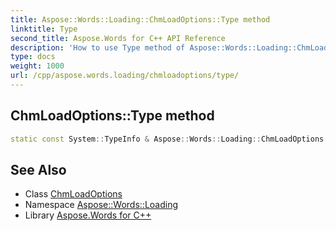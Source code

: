 ```yaml
---
title: Aspose::Words::Loading::ChmLoadOptions::Type method
linktitle: Type
second_title: Aspose.Words for C++ API Reference
description: 'How to use Type method of Aspose::Words::Loading::ChmLoadOptions class in C++.'
type: docs
weight: 1000
url: /cpp/aspose.words.loading/chmloadoptions/type/
---
```

## ChmLoadOptions::Type method




```cpp
static const System::TypeInfo & Aspose::Words::Loading::ChmLoadOptions::Type()
```

## See Also

* Class [ChmLoadOptions](../)
* Namespace [Aspose::Words::Loading](../../)
* Library [Aspose.Words for C++](../../../)
